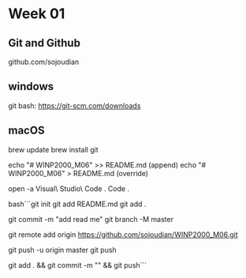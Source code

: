 # Week 01

## Git and Github
github.com/sojoudian

## windows
git bash: https://git-scm.com/downloads

## macOS
brew update
brew install git



echo "# WINP2000_M06" >> README.md (append)
echo "# WINP2000_M06" > README.md (override)

 open -a Visual\ Studio\ Code .
 Code .

bash```git init
git add README.md
git add .

git commit -m "add read me"
git branch -M master


git remote add origin https://github.com/sojoudian/WINP2000_M06.git

git push -u origin master
git push

git add . && git commit -m "" && git push```